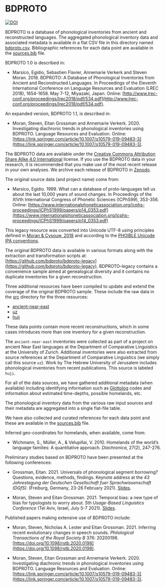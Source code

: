 BDPROTO
=======

[![DOI](https://zenodo.org/badge/DOI/10.5281/zenodo.3521639.svg)](https://doi.org/10.5281/zenodo.3521639)

BDPROTO is a database of phonological inventories from ancient and reconstructed languages. The aggregated phonological inventory data and associated metadata is available in a flat CSV file in this directory named [bdproto.csv](bdproto.csv). Bibliographic references for each data point are available in the [sources.bib](sources.bib) file.

BDPROTO 1.0 is described in:

* Marsico, Egidio, Sebastien Flavier, Annemarie Verkerk and Steven Moran. 2018. BDPROTO: A Database of Phonological Inventories from Ancient and Reconstructed Languages. In Proceedings of the Eleventh International Conference on Language Resources and Evaluation (LREC 2018), 1654-1658. May 7-12, Miyazaki, Japan. Online: [http://www.lrec-conf.org/proceedings/lrec2018/pdf/534.pdf](http://www.lrec-conf.org/proceedings/lrec2018/pdf/534.pdf).

An expanded version, BDPROTO 1.1, is described in:

* Moran, Steven, Eitan Grossman and Annemarie Verkerk. 2020. Investigating diachronic trends in phonological inventories using BDPROTO. Language Resources and Evaluation. Online:  [https://link.springer.com/article/10.1007/s10579-019-09483-3](https://link.springer.com/article/10.1007/s10579-019-09483-3).

The BDPROTO data are available under the [Creative Commons Attribution Share Alike 4.0 International](https://github.com/bdproto/bdproto/blob/master/LICENSE.txt) license. If you use the BDPROTO data in your research, it is recommended that you make use of the most recent release in your own analyses. We archive each release of BDPROTO in [Zenodo](https://doi.org/10.5281/zenodo.3521639).

The original source data (and project name) come from:

* Marsico, Egidio. 1999. What can a database of proto-languages tell us about the last 10,000 years of sound changes. In Proceedings of the XIVth International Congress of Phonetic Sciences (ICPhS99), 353-356. Online: [https://www.internationalphoneticassociation.org/icphs-proceedings/ICPhS1999/papers/p14_0353.pdf](https://www.internationalphoneticassociation.org/icphs-proceedings/ICPhS1999/papers/p14_0353.pdf)

This legacy resource was converted into Unicode UTF-8 using principles defined in [Moran & Cysouw, 2018](https://langsci-press.org/catalog/book/176) and according to the [PHOIBLE Unicode IPA conventions](https://phoible.org/conventions). 

The original BDPROTO data is available in various formats along with the extraction and transformation scripts at: [https://github.com/bdproto/bdproto-legacy](https://github.com/bdproto/bdproto-legacy). BDPROTO-legacy contains a convenience sample aimed at genealogical diversity and it contains no duplicate inventories for a given reconstruction.

Three additional resources have been compiled to update and extend the coverage of the original BDPROTO sample. These include the raw data in the [src](src) directory for the three resources:

* [ancient-near-east](src/ancient-near-east)
* [uz](src/uz)
* [huji](src/huji)

These data points contain more recent reconstructions, which in some cases introduces more than one inventory for a given reconstruction.

The `ancient-near-east` inventories were collected as part of a project on ancient Near East languages at the Department of Comparative Linguistics at the University of Zurich. Additional inventories were also extracted from source references at the Department of Comparative Linguistics (we simply call this source `uz`). Work by The Hebrew University of Jerusalem includes phonological inventories from recent publications. This source is labeled `huji`.

For all of the data sources, we have gathered additional metadata (when available) including identifying information such as [Glottolog](https://glottolog.org/) codes and information about estimated time-depths, possible homelands, etc. 

The phonological inventory data from the various raw input sources and their metadata are aggregated into a single flat-file table.

We have also collected and curated references for each data point and these are available in the [sources.bib](sources.bib) file.

Inferred geo-coordinates for homelands, when available, come from:

* Wichmann, S., Müller, A., & Velupillai, V. 2010. Homelands of the world’s language families: A quantitative approach. *Diachronica*, 27(2), 247-276.

Preliminary studies based on BDPROTO have been presented at the following conferences:

- Grossman, Eitan. 2021. Universals of phonological segment borrowing? Questions, evidence, methods, findings. Keynote address at the *43 Jahrestagung der Deutschen Gesellschaft fuer Sprachwissenschaft (DGfS).* (Freiburg, Germany, 23-26 February 2021). [Slides](research/DgFS_2021_Keynote-26.pdf).

- Moran, Steven and Eitan Grossman. 2021. Temporal bias: a new type of bias for typologists to worry about. *5th Usage-Based Linguistics Conference* (Tel Aviv, Israel, July 5-7 2021). [Slides](research/UBL2021.pdf).

Published papers making extensive use of BDPROTO include:

- Moran, Steven, Nicholas A. Lester and Eitan Grossman. 2021. Inferring recent evolutionary changes in speech sounds. *Philological Transactions of the Royal Society B* 376: 20200198. [https://doi.org/10.1098/rstb.2020.0198](https://doi.org/10.1098/rstb.2020.0198).

- Moran, Steven, Eitan Grossman and Annemarie Verkerk. 2020. Investigating diachronic trends in phonological inventories using BDPROTO. Language Resources and Evaluation. Online:  [https://link.springer.com/article/10.1007/s10579-019-09483-3](https://link.springer.com/article/10.1007/s10579-019-09483-3).


